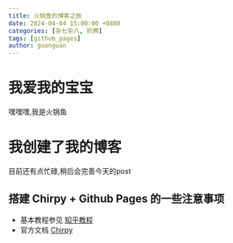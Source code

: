```yaml
---
title: 火锅鱼的博客之旅
date: 2024-04-04 15:00:00 +0800
categories: [杂七杂八, 折腾]
tags: [github_pages]
author: guanguan     
---
```

# 我爱我的宝宝
嘿嘿嘿,我是火锅鱼

# 我创建了我的博客
目前还有点忙碌,稍后会完善今天的post

## 搭建 Chirpy + Github Pages 的一些注意事项
- 基本教程参见 [知乎教程](https://zhuanlan.zhihu.com/p/641525444)
- 官方文档 [Chirpy](https://pansong291.github.io/chirpy-demo-zhCN/)